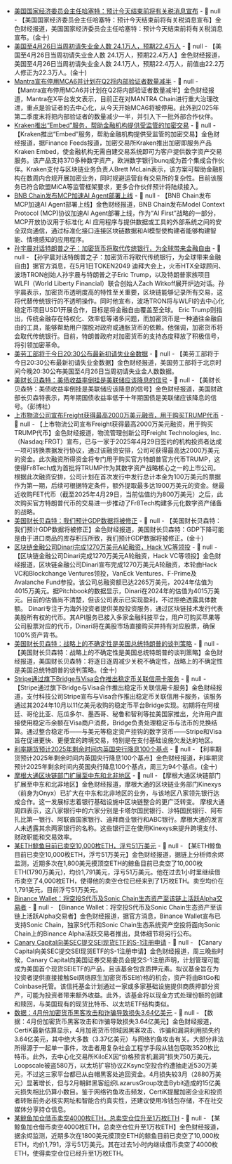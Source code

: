 - [美国国家经济委员会主任哈塞特：预计今天结束前将有关税消息宣布]() - 📰 null - 【美国国家经济委员会主任哈塞特：预计今天结束前将有关税消息宣布】金色财经报道，美国国家经济委员会主任哈塞特：预计今天结束前将有关税消息宣布。(金十)
- [美国至4月26日当周初请失业金人数 24.1万人，预期22.4万人]() - 📰 null - 【美国至4月26日当周初请失业金人数 24.1万人，预期22.4万人】金色财经报道，美国至4月26日当周初请失业金人数 24.1万人，预期22.4万人，前值由22.2万人修正为22.3万人。(金十)
- [Mantra宣布停用MCA6并计划在Q2将内部验证者数量减半](https://x.com/MANTRA_Chain/status/1917915000683053508) - 📰 null - 【Mantra宣布停用MCA6并计划在Q2将内部验证者数量减半】金色财经报道，Mantra在X平台发文表示，目前正在对MANTRA Chain进行重大治理改进，重点是验证者的去中心化，从今天开始MCA6将被停用。此外到2025年第二季度末将把内部验证者的数量减少一半，并引入下一批外部合作伙伴。
- [Kraken推出“Embed”服务，帮助金融机构提供受监管的加密交易](https://financefeeds.com/kraken-launches-embed-to-help-banks-and-fintechs-offer-regulated-crypto-trading/) - 📰 null - 【Kraken推出“Embed”服务，帮助金融机构提供受监管的加密交易】金色财经报道，据Finance Feeds报道，加密交易所Kraken推出加密即服务产品Kraken Embed，使金融机构无需自建交易系统即可为客户提供数字资产交易服务。该产品支持370多种数字资产，欧洲数字银行bunq成为首个集成合作伙伴。Kraken支付与区块链业务负责人Brett McLain表示，该方案可帮助金融机构在数周内合规开展加密业务，同时规避运营自有交易所的复杂性。目前该服务已符合欧盟MiCA等监管框架要求，更多合作伙伴预计将陆续接入。
- [BNB Chain发布MCP加速AI Agent部署上线](https://www.bnbchain.org/en/blog/leveraging-model-context-protocol-mcp-for-ai-innovation-on-bnb-chain) - 📰 null - 【BNB Chain发布MCP加速AI Agent部署上线】金色财经报道，BNB Chain发布Model Context Protocol (MCP)协议加速AI Agent部署上线，作为“AI First”战略的一部分，MCP开放协议用于标准化 AI 应用程序与提供数据或工具的外部系统之间的安全双向通信，通过标准化接口连接区块链数据和AI模型使构建者能够构建智能、情境感知的应用程序。
- [孙宇晨对话特朗普之子：加密货币将取代传统银行，为全球带来金融自由]() - 📰 null - 【孙宇晨对话特朗普之子：加密货币将取代传统银行，为全球带来金融自由】据官方消息，在5月1日TOKEN2049 迪拜大会上，火币HTX全球顾问、波场TRON创始人孙宇晨与特朗普之子Eric Trump，以及特朗普家族项目WLFI（World Liberty Financial）联合创始人Zach Witkoff展开炉边对话。孙宇晨表示，加密货币透明度高的特性至关重要，区块链能够记录所有交易，这将代替传统银行的不透明操作。同时他宣布，波场TRON将与WLFI的去中心化稳定币项目USD1开展合作，目标是将金融自由覆盖至全球。 
Eric Trump则指出，传统金融存在特权化、效率低等诸多问题，而加密货币是一种通往金融自由的工具，能够帮助用户摆脱对政府或通胀货币的依赖。他强调，加密货币将会取代传统银行。目前，特朗普政府对加密货币的支持态度释放了积极信号，将引领加密革命。
- [美劳工部将于今日20:30公布最新初请失业金数据]() - 📰 null - 【美劳工部将于今日20:30公布最新初请失业金数据】金色财经报道，美国劳工部将于北京时间今晚20:30公布美国至4月26日当周初请失业金人数数据。
- [美财长贝森特：美债收益率倒挂是美联储应该降息的信号]() - 📰 null - 【美财长贝森特：美债收益率倒挂是美联储应该降息的信号】金色财经报道，美国财政部长贝森特表示，两年期国债收益率低于十年期国债是美联储应该降息的信号。（彭博社）
- [上市物流公司宣布Freight获得最高2000万美元融资，用于购买TRUMP代币](https://www.globenewswire.com/news-release/2025/04/30/3071329/0/en/Freight-Technologies-Secures-up-to-USD-20-Million-to-Create-an-Official-Trump-Token-TRUMP-Treasury.html) - 📰 null - 【上市物流公司宣布Freight获得最高2000万美元融资，用于购买TRUMP代币】金色财经报道，物流管理创新公司Freight Technologies, Inc.（Nasdaq:FRGT）宣布，已与一家于2025年4月29日签约的机构投资者达成一项可转换票据发行协议，通过该融资安排，公司可获得最高达2000万美元的资金。此次融资所得资金将专门用于购买官方特朗普官方代币TRUMP，这使得Fr8Tech成为首批将TRUMP作为其数字资产战略核心之一的上市公司。 
根据此次融资安排，公司计划在首次发行中发行总计本金为100万美元的票据作为第一期，后续可根据特定条件，额外提取最多达1900万美元的资金。继最近收购FET代币（截至2025年4月29日，当前估值约为800万美元）之后，此次购买官方特朗普代币的交易进一步推动了Fr8Tech构建多元化数字资产储备的战略。
- [美国财长贝森特：我们预计GDP数据将被修正]() - 📰 null - 【美国财长贝森特：我们预计GDP数据将被修正】金色财经报道，美国财长贝森特：GDP下降可能是由于进口商品的库存积压所致，我们预计GDP数据将被修正。(金十)
- [区块链金融公司Dinari完成1270万美元A轮融资，Hack VC等领投]() - 📰 null - 【区块链金融公司Dinari完成1270万美元A轮融资，Hack VC等领投】金色财经报道，区块链金融公司Dinari宣布完成1270万美元A轮融资，本轮由Hack VC和Blockchange Ventures领投，VanEck Ventures、F-Prime及Avalanche Fund参投。该公司总融资额已达2265万美元，2024年估值为4015万美元。据Pitchbook的数据显示，Dinari在2024年的估值为4015万美元。目前的估值尚不清楚，但该公司表示已实现盈利，不过拒绝透露具体数额。 
Dinari专注于为海外投资者提供美股投资服务，通过区块链技术发行代表美股所有权的代币。其API服务已接入多家金融科技平台，用户可购买苹果等公司股票对应的代币，Dinari将在美股市场直接购买并持有对应股票，确保100%资产背书。
- [美国财长贝森特：战略上的不确定性是美国总统特朗普的谈判策略]() - 📰 null - 【美国财长贝森特：战略上的不确定性是美国总统特朗普的谈判策略】金色财经报道，美国财长贝森特：将逐日逐周减少关税不确定性，战略上的不确定性是美国总统特朗普的谈判策略。(金十)
- [Stripe通过旗下Bridge与Visa合作推出稳定币关联信用卡服务](https://www.crowdfundinsider.com/2025/05/239122-payments-fintech-stripe-announces-bridge-and-visas-stablecoin-focused-partnership/) - 📰 null - 【Stripe通过旗下Bridge与Visa合作推出稳定币关联信用卡服务】金色财经报道，支付科技公司Stripe宣布与Visa合作推出稳定币关联信用卡服务，该服务通过其2024年10月以11亿美元收购的稳定币平台Bridge实现。初期将在阿根廷、哥伦比亚、厄瓜多尔、墨西哥、秘鲁和智利等拉美国家推出，允许用户直接使用稳定币余额在Visa商户消费，Bridge负责处理稳定币与法币的兑换结算。通过整合稳定币——与美元等稳定资产挂钩的数字货币——Stripe和Visa旨在促进更快、更便宜的跨境交易，特别是在支付基础设施欠发达的地区。
- [利率期货预计2025年剩余时间内英国央行降息100个基点]() - 📰 null - 【利率期货预计2025年剩余时间内英国央行降息100个基点】金色财经报道，利率期货预计2025年剩余时间内英国央行降息100个基点，周三为94个基点。(金十)
- [摩根大通区块链部门扩展至中东和北非地区](https://www.theblock.co/post/352722/jpmorgans-blockchain-unit-mena-expansion) - 📰 null - 【摩根大通区块链部门扩展至中东和北非地区】金色财经报道，摩根大通的区块链业务部门Kinexys（前身为Onyx）已扩大在中东和北非地区的业务，与该地区八家领先银行达成合作。这一发展标志着银行基础设施中区块链整合的更广泛转变。 
摩根大通周四表示，这八家银行中的六家分别是卡塔尔国民银行、沙特国民银行、阿布扎比第一银行、阿联酋国家银行、迪拜商业银行和ABC银行。摩根大通的发言人未透露其余两家银行的名称。这些银行正在使用Kinexys来提升跨境支付、财政职能和交易效率。
- [某ETH鲸鱼目前已卖空10,000枚ETH，浮亏51万美元](https://x.com/EmberCN/status/1917896435372343370) - 📰 null - 【某ETH鲸鱼目前已卖空10,000枚ETH，浮亏51万美元】金色财经报道，据链上分析师余烬监测，近期多次在1,800美元摸顶空ETH的鲸鱼目前已卖空了10,000枚ETH(1790万美元)，均价1,791美元，浮亏51万美元。他在过去1小时里继续借币卖空了4,000枚ETH，使得他的卖空仓位已经来到了1万枚ETH。卖空均价在1,791美元，目前浮亏51万美元。
- [Binance Wallet：将空投S代币及Sonic Chain生态资产至该链上活跃Alpha交易者](https://x.com/BinanceWallet/status/1917896820224889094) - 📰 null - 【Binance Wallet：将空投S代币及Sonic Chain生态资产至该链上活跃Alpha交易者】金色财经报道，据官方消息，Binance Wallet宣布已支持Sonic Chain，独家S代币和Sonic Chain生态系统资产空投将面向Sonic Chain上的Binance Alpha活跃交易者推出，具体细节将另行公布。
- [Canary Capital向美SEC提交SEI现货ETF的S-1注册申请](https://www.theblock.co/post/352719/canary-capital-staked-sei-etf-sec-crypto-staking-clarity?utm_source=twitter&utm_medium=social) - 📰 null - 【Canary Capital向美SEC提交SEI现货ETF的S-1注册申请】金色财经报道，周三晚些时候，Canary Capital向美国证券交易委员会提交S-1注册声明，计划管理可能成为美国首个现货SEIETF的产品，且该基金包含质押元素。拟议基金旨在为投资者提供直接接触Sei网络原生加密货币SEI价格的机会，资产将由BitGo和Coinbase托管。该信托基金计划通过一家或多家基础设施提供商质押部分资产，可能为投资者带来额外收益。此外，该基金将以现金方式处理份额的创建和赎回，与美国现有的现货比特币、以太坊ETF结构类似。
- [数据：4月份加密货币黑客攻击和诈骗导致损失3.64亿美元]() - 📰 null - 【数据：4月份加密货币黑客攻击和诈骗导致损失3.64亿美元】金色财经报道，CertiK最新估算显示，4月加密货币领域因黑客攻击、诈骗和漏洞利用损失约3.64亿美元，其中绝大多数（3.37亿美元）与网络钓鱼攻击有关。大部分非法所得源于一起单一事件，攻击者用复杂社会工程学手段从钱包窃取3520枚比特币。此外，去中心化交易所KiloEX因“价格预言机漏洞”损失750万美元，Loopscale被盗580万，以太坊扩容协议ZKsync空投合约遭抽走近530万美元，不过这三家平台都已从白帽黑客处追回资金。4月损失较3月（2880万美元）显著增长，但与2月朝鲜黑客组织LazarusGroup攻击Bybit造成的15亿美元损失相比仍算小数目。鉴于网络钓鱼攻击频发，CertiK提醒加密企业和投资者转账前务必核实网址和智能合约真实性，还建议使用冷钱包存储，不在社交媒体分享持仓信息。
- [某鲸鱼加仓借币卖空4000枚ETH，总卖空仓位升至1万枚ETH](https://x.com/EmberCN/status/1917896435372343370) - 📰 null - 【某鲸鱼加仓借币卖空4000枚ETH，总卖空仓位升至1万枚ETH】金色财经报道，据余烬监测，近期多次在1800美元摸顶空ETH的鲸鱼目前已卖空了10,000枚ETH，均价1,791，浮亏51万美元。其在过去1小时内继续借币卖空了4000枚ETH，使得卖空仓位已经升至1万枚ETH。
